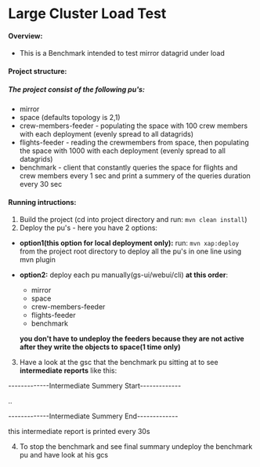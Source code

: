 # Large Cluster Load Test

#### Overview:
* This is a Benchmark intended to test mirror datagrid under load

#### Project structure:
##### The project consist of the following pu's:
* mirror
* space (defaults topology is 2,1)
* crew-members-feeder - populating the space with 100 crew members with each deployment (evenly spread to all datagrids)
* flights-feeder - reading the crewmembers from space, then populating the space with 1000 with each deployment (evenly spread to all datagrids)
* benchmark - client that constantly queries the space for flights and crew members every 1 sec and print a summery of the queries duration every 30 sec

#### Running intructions:
1. Build the project (cd into project directory and run: ```mvn clean install```)
2. Deploy the pu's - here you have 2 options:
* **option1(this option for local deployment only):** run: ```mvn xap:deploy``` from the project root directory to deploy all the pu's in one line using mvn plugin
* **option2:** deploy each pu manually(gs-ui/webui/cli) **at this order**:
  * mirror
  * space
  * crew-members-feeder
  * flights-feeder
  * benchmark
  
  **you don't have to undeploy the feeders because they are not active after they write the objects to space(1 time only)**
3. Have a look at the gsc that the benchmark pu sitting at to see **intermediate reports** like this:

-------------Intermediate Summery Start-------------

..

-------------Intermediate Summery End-------------

this intermediate report is printed every 30s

4. To stop the benchmark and see final summary undeploy the benchmark pu and have look at his gcs
